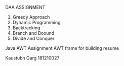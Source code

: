 DAA ASSIGNMENT
1) Greedy Approach
2) Dynamic Programming
3) Backtracking
4) Branch and Boound
5) Divide and Conquer

Java AWT Assignment
AWT frame for building resume


Kaustubh Garg
181210027
